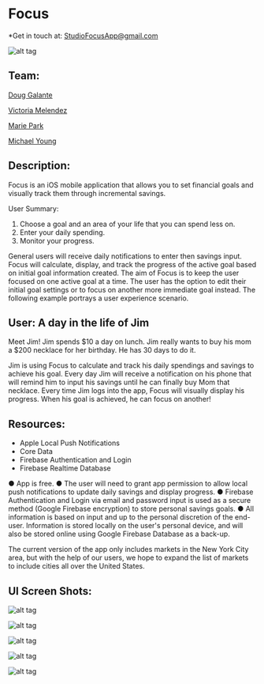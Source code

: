 # Focus

*Get in touch at: StudioFocusApp@gmail.com

![alt tag](https://github.com/learn-co-students/Focus/blob/master/logo.png)


## Team:

[Doug Galante](https://github.com/Dougly)

[Victoria Melendez](https://github.com/VAMelend)

[Marie Park](https://github.com/marie-codes)

[Michael Young](https://github.com/jicaey)



## Description:

Focus is an iOS mobile application that allows you to set financial goals and visually track them through incremental savings. 

User Summary:
1. Choose a goal and an area of your life that you can spend less on.
2. Enter your daily spending.
3. Monitor your progress.

General users will receive daily notifications to enter then savings input. Focus will calculate, display, and track the progress of the active goal based on initial goal information created. The aim of Focus is to keep the user focused on one active goal at a time. The user has the option to edit their initial goal settings or to focus on another more immediate goal instead. The following example portrays a user experience scenario.



## User: A day in the life of Jim

Meet Jim!
Jim spends $10 a day on lunch. 
Jim really wants to buy his mom a $200 necklace for her birthday. 
He has 30 days to do it.

Jim is using Focus to calculate and track his daily spendings and savings to achieve his goal. Every day Jim will receive a notification on his phone that will remind him to input his savings until he can finally buy Mom that necklace. Every time Jim logs into the app, Focus will visually display his progress. When his goal is achieved, he can focus on another!



## Resources:

- Apple Local Push Notifications
- Core Data
- Firebase Authentication and Login
- Firebase Realtime Database

● App is free. ● The user will need to grant app permission to allow local push notifications to update daily savings and display progress. ● Firebase Authentication and Login via email and password input is used as a secure method (Google Firebase encryption) to store personal savings goals. ● All information is based on input and up to the personal discretion of the end-user. Information is stored locally on the user's personal device, and will also be stored online using Google Firebase Database as a back-up.


The current version of the app only includes markets in the New York City area, but with the help of our users, we hope to expand the list of markets to include cities all over the United States.


## UI Screen Shots:



![alt tag](https://github.com/learn-co-students/Focus/blob/master/1_FOCUS_LoginPage.png)

![alt tag](https://github.com/learn-co-students/Focus/blob/master/2_FOCUS_LandingPage.png)

![alt tag](https://github.com/learn-co-students/Focus/blob/master/3_FOCUS_GoalNavigationPage.png)

![alt tag](https://github.com/learn-co-students/Focus/blob/master/4_FOCUS_EditGoalPage.png)

![alt tag](https://github.com/learn-co-students/Focus/blob/master/5_FOCUS_VelocityPage.png)
